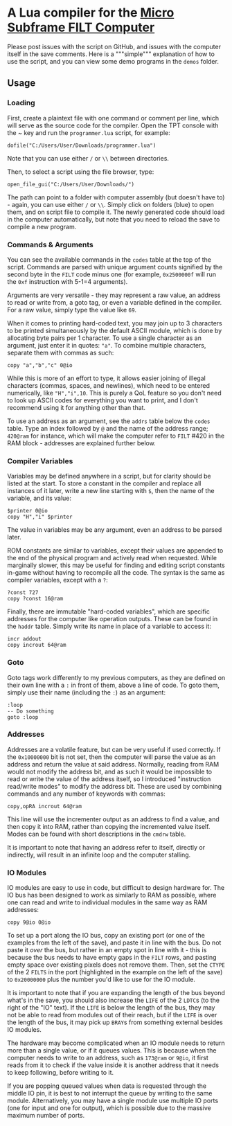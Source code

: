 # A Lua compiler for the [Micro Subframe FILT Computer](https://powdertoy.co.uk/Browse/View.html?ID=2908656)

Please post issues with the script on GitHub, and issues with the computer itself in the save comments.
Here is a """simple""" explanation of how to use the script, and you can view some demo programs in the `demos` folder.

## Usage
### Loading
First, create a plaintext file with one command or comment per line, which will serve as the source code for the compiler. Open the TPT console with the ~ key and run the `programmer.lua` script, for example:
```
dofile("C:/Users/User/Downloads/programmer.lua")
```
Note that you can use either `/` or `\\` between directories.

Then, to select a script using the file browser, type:
```
open_file_gui("C:/Users/User/Downloads/")
```
The path can point to a folder with computer assembly (but doesn't have to) - again, you can use either `/` or `\\`. Simply click on folders (blue) to open them, and on script file to compile it. The newly generated code should load in the computer automatically, but note that you need to reload the save to compile a new program.

### Commands & Arguments
You can see the available commands in the `codes` table at the top of the script. Commands are parsed with unique argument counts signified by the second byte in the `FILT` code minus one (for example, `0x2500000f` will run the `0xf` instruction with 5-1=4 arguments).

Arguments are very versatile - they may represent a raw value, an address to read or write from, a goto tag, or even a variable defined in the compiler. For a raw value, simply type the value like `69`.

When it comes to printing hard-coded text, you may join up to 3 characters to be printed simultaneously by the default ASCII module, which is done by allocating byte pairs per 1 character. To use a single character as an argument, just enter it in quotes: `"a"`. To combine multiple characters, separate them with commas as such:
```
copy "a","b","c" 0@io
```
  
While this is more of an effort to type, it allows easier joining of illegal characters (commas, spaces, and newlines), which need to be entered numerically, like `"H","i",10`. This is purely a QoL feature so you don't need to look up ASCII codes for everything you want to print, and I don't recommend using it for anything other than that.

To use an address as an argument, see the `addrs` table below the `codes` table. Type an index followed by `@` and the name of the address range; `420@ram` for instance, which will make the computer refer to `FILT` #420 in the RAM block - addresses are explained further below.

### Compiler Variables
Variables may be defined anywhere in a script, but for clarity should be listed at the start. To store a constant in the compiler and replace all instances of it later, write a new line starting with `$`, then the name of the variable, and its value:
```
$printer 0@io
copy "H","i" $printer
```
The value in variables may be any argument, even an address to be parsed later.

ROM constants are similar to variables, except their values are appended to the end of the physical program and actively read when requested. While marginally slower, this may be useful for finding and editing script constants in-game without having to recompile all the code. The syntax is the same as compiler variables, except with a `?`:
```
?const 727
copy ?const 16@ram
```
Finally, there are immutable "hard-coded variables", which are specific addresses for the computer like operation outputs. These can be found in the `haddr` table. Simply write its name in place of a variable to access it:
```
incr addout
copy incrout 64@ram
```

### Goto
Goto tags work differently to my previous computers, as they are defined on their own line with a `:` in front of them, above a line of code. To goto them, simply use their name (including the `:`) as an argument:
```
:loop
-- Do something
goto :loop
```

### Addresses
Addresses are a volatile feature, but can be very useful if used correctly. If the `0x10000000` bit is not set, then the computer will parse the value as an address and return the value at said address. Normally, reading from RAM would not modify the address bit, and as such it would be impossible to read or write the value of the address itself, so I introduced "instruction read/write modes" to modify the address bit. These are used by combining commands and any number of keywords with commas:
```
copy,opRA incrout 64@ram
```
This line will use the incrementer output as an address to find a value, and then copy it into RAM, rather than copying the incremented value itself. Modes can be found with short descriptions in the `cmdrw` table.

It is important to note that having an address refer to itself, directly or indirectly, will result in an infinite loop and the computer stalling.

### IO Modules
IO modules are easy to use in code, but difficult to design hardware for. The IO bus has been designed to work as similarly to RAM as possible, where one can read and write to individual modules in the same way as RAM addresses:
```
copy 9@io 0@io
```
To set up a port along the IO bus, copy an existing port (or one of the examples from the left of the save), and paste it in line with the bus. Do not paste it _over_ the bus, but rather in an empty spot in line with it - this is because the bus needs to have empty gaps in the `FILT` rows, and pasting empty space over existing pixels does not remove them. Then, set the `CTYPE` of the 2 `FILTS` in the port (highlighted in the example on the left of the save) to `0x20000000` plus the number you'd like to use for the IO module.

It is important to note that if you are expanding the length of the bus beyond what's in the save, you should also increase the `LIFE` of the 2 `LDTC`s (to the right of the "IO" text). If the `LIFE` is below the length of the bus, they may not be able to read from modules out of their reach, but if the `LIFE` is over the length of the bus, it may pick up `BRAY`s from something external besides IO modules.

The hardware may become complicated when an IO module needs to return more than a single value, or if it queues values. This is because when the computer needs to write to an address, such as `173@ram` or `9@io`, it first reads from it to check if the value inside it is another address that it needs to keep following, before writing to it.

If you are popping queued values when data is requested through the middle IO pin, it is best to not interrupt the queue by writing to the same module. Alternatively, you may have a single module use multiple IO ports (one for input and one for output), which is possible due to the massive maximum number of ports.
